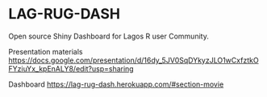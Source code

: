 # LAG-RUG-DASH
Open source Shiny Dashboard for Lagos R user Community.

Presentation materials https://docs.google.com/presentation/d/16dy_5JV0SqDYkyzJLO1wCxfztkOFYziuYx_kpEnALY8/edit?usp=sharing

Dashboard https://lag-rug-dash.herokuapp.com/#section-movie
